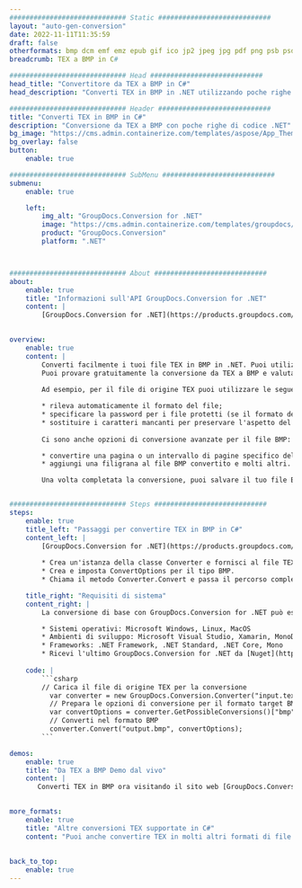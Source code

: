 ```yaml
---
############################# Static ############################
layout: "auto-gen-conversion"
date: 2022-11-11T11:35:59
draft: false
otherformats: bmp dcm emf emz epub gif ico jp2 jpeg jpg pdf png psb psd svg svgz tex tga tif tiff webp wmf wmz xps
breadcrumb: TEX a BMP in C#

############################# Head ############################
head_title: "Convertitore da TEX a BMP in C#"
head_description: "Converti TEX in BMP in .NET utilizzando poche righe di codice. Utilizza l'API di conversione dei documenti di GroupDocs per convertire oltre 160 formati di file."

############################# Header ############################
title: "Converti TEX in BMP in C#"
description: "Conversione da TEX a BMP con poche righe di codice .NET"
bg_image: "https://cms.admin.containerize.com/templates/aspose/App_Themes/V3/images/bg/header1.png"
bg_overlay: false
button:
    enable: true

############################# SubMenu ############################
submenu:
    enable: true

    left:
        img_alt: "GroupDocs.Conversion for .NET"
        image: "https://cms.admin.containerize.com/templates/groupdocs/images/product-logos/90x90-noborder/groupdocs-conversion-net.png"
        product: "GroupDocs.Conversion"
        platform: ".NET"



############################# About ############################
about:
    enable: true
    title: "Informazioni sull'API GroupDocs.Conversion for .NET"
    content: |
        [GroupDocs.Conversion for .NET](https://products.groupdocs.com/conversion/net/) può essere utilizzato per convertire Microsoft Word, Excel, PowerPoint, PDF, Visio e altri formati. GroupDocs.Conversion è un'API standalone adatta per sistemi interni e back-end in cui sono richieste prestazioni elevate. Non dipende da alcun software come Microsoft o Open Office.
    

overview:
    enable: true
    content: |
        Converti facilmente i tuoi file TEX in BMP in .NET. Puoi utilizzare solo un paio di righe di codice C# in qualsiasi piattaforma a tua scelta come: Windows, Linux, macOS.
        Puoi provare gratuitamente la conversione da TEX a BMP e valutare la qualità dei risultati della conversione. Insieme a semplici scenari di conversione di file, puoi provare opzioni più avanzate per caricare il file di origine TEX e per salvare il risultato di output BMP. 
        
        Ad esempio, per il file di origine TEX puoi utilizzare le seguenti opzioni di caricamento:

        * rileva automaticamente il formato del file;
        * specificare la password per i file protetti (se il formato del file lo supporta);
        * sostituire i caratteri mancanti per preservare l'aspetto del documento.
        
        Ci sono anche opzioni di conversione avanzate per il file BMP:

        * convertire una pagina o un intervallo di pagine specifico del documento;
        * aggiungi una filigrana al file BMP convertito e molti altri.

        Una volta completata la conversione, puoi salvare il tuo file BMP nel percorso del file locale o in qualsiasi archivio di terze parti come FTP, Amazon S3, Google Drive, Dropbox ecc. Nota: per convertire TEX in {{ TO}} non è necessario alcun software aggiuntivo installato, come MS Office, Open Office, Adobe Acrobat Reader ecc.


############################# Steps ############################
steps:
    enable: true
    title_left: "Passaggi per convertire TEX in BMP in C#"
    content_left: |
        [GroupDocs.Conversion for .NET](https://products.groupdocs.com/conversion/net/) consente agli sviluppatori di convertire facilmente un file TEX in BMP con poche righe di codice.
        
        * Crea un'istanza della classe Converter e fornisci al file TEX il percorso completo
        * Crea e imposta ConvertOptions per il tipo BMP.
        * Chiama il metodo Converter.Convert e passa il percorso completo e il formato (BMP) come parametro

    title_right: "Requisiti di sistema"
    content_right: |
        La conversione di base con GroupDocs.Conversion for .NET può essere eseguita in pochi semplici passaggi. Le nostre API sono supportate su tutte le principali piattaforme e sistemi operativi. Prima di eseguire il codice seguente, assicurati di avere i seguenti prerequisiti installati sul tuo sistema.

        * Sistemi operativi: Microsoft Windows, Linux, MacOS
        * Ambienti di sviluppo: Microsoft Visual Studio, Xamarin, MonoDevelop
        * Frameworks: .NET Framework, .NET Standard, .NET Core, Mono
        * Ricevi l'ultimo GroupDocs.Conversion for .NET da [Nuget](https://www.nuget.org/packages/groupdocs.conversion)
         
    code: |
        ```csharp    
        // Carica il file di origine TEX per la conversione
          var converter = new GroupDocs.Conversion.Converter("input.tex");
          // Prepara le opzioni di conversione per il formato target BMP
          var convertOptions = converter.GetPossibleConversions()["bmp"].ConvertOptions;
          // Converti nel formato BMP
          converter.Convert("output.bmp", convertOptions);
        ```

demos:
    enable: true
    title: "Da TEX a BMP Demo dal vivo"
    content: |
       Converti TEX in BMP ora visitando il sito web [GroupDocs.Conversion App](https://products.groupdocs.app/conversion/family). La demo online presenta i seguenti vantaggi
          

more_formats:
    enable: true
    title: "Altre conversioni TEX supportate in C#"
    content: "Puoi anche convertire TEX in molti altri formati di file. Si prega di consultare l'elenco di seguito."
       
       
back_to_top:
    enable: true
---
```

